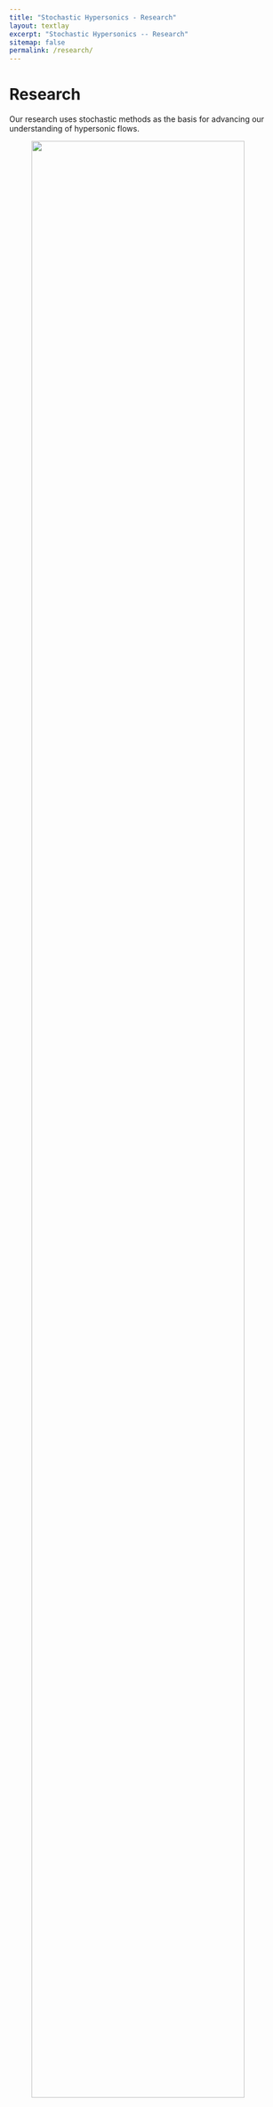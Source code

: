 ```yaml
---
title: "Stochastic Hypersonics - Research"
layout: textlay
excerpt: "Stochastic Hypersonics -- Research"
sitemap: false
permalink: /research/
---
```


# Research

Our research uses stochastic methods as the basis for advancing our understanding of hypersonic flows.

<figure>
<img src="{{ site.url }}{{ site.baseurl }}/images/respic/overview.png" width="95%">
</figure>

**Stochastic modeling**

**High-temperature gas-surface interactions**

**Gas-phase chemical kinetics**

**Free-stream characterization**

**Design of experiments for relevant hypersonic conditions**

**Hypersonic boundary layer transition**


<!-- <span style="background-color: yellow;">This text has a yellow background.</span> -->
